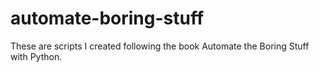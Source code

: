 # automate-boring-stuff
These are scripts I created following the book Automate the Boring Stuff with Python.
